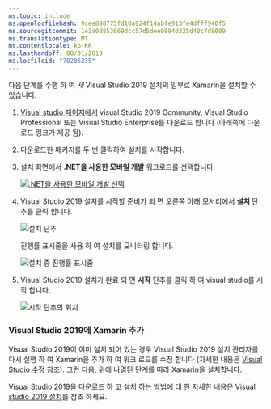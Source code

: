 ```yaml
---
ms.topic: include
ms.openlocfilehash: 9cee898775fd10a924f14abfe913fe4dfff940f5
ms.sourcegitcommit: 1e3a0d853669dcc57d5dee0894d325d40c7d8009
ms.translationtype: MT
ms.contentlocale: ko-KR
ms.lasthandoff: 08/31/2019
ms.locfileid: "70206235"
---
```

다음 단계를 수행 하 여 _새_ Visual Studio 2019 설치의 일부로 Xamarin을 설치할 수 있습니다.

1. [Visual studio 페이지에서](https://visualstudio.microsoft.com/vs/) visual Studio 2019 Community, Visual Studio Professional 또는 Visual Studio Enterprise를 다운로드 합니다 (아래쪽에 다운로드 링크가 제공 됨).

2. 다운로드한 패키지를 두 번 클릭하여 설치를 시작합니다.

3. 설치 화면에서 **.NET을 사용한 모바일 개발** 워크로드를 선택합니다.

    [![.NET을 사용한 모바일 개발 선택](~/get-started/installation/windows-images/vs2019-mobile-dev-workload-sml.png)](~/get-started/installation/windows-images/vs2019-mobile-dev-workload.png#lightbox)

4. Visual Studio 2019 설치를 시작할 준비가 되 면 오른쪽 아래 모서리에서 **설치** 단추를 클릭 합니다.

    ![설치 단추](~/get-started/installation/windows-images/vs2019-click-install.png)

   진행률 표시줄을 사용 하 여 설치를 모니터링 합니다.

    ![설치 중 진행률 표시줄](~/get-started/installation/windows-images/vs2019-progress-bars.png)

5. Visual Studio 2019 설치가 완료 되 면 **시작** 단추를 클릭 하 여 visual studio를 시작 합니다.

    ![시작 단추의 위치](~/get-started/installation/windows-images/vs2019-launch.png)

<a name="vs2019" />

### <a name="adding-xamarin-to-visual-studio-2019"></a>Visual Studio 2019에 Xamarin 추가

Visual Studio 2019이 이미 설치 되어 있는 경우 Visual Studio 2019 설치 관리자를 다시 실행 하 여 Xamarin을 추가 하 여 워크 로드를 수정 합니다 (자세한 내용은 [Visual Studio 수정](https://docs.microsoft.com/visualstudio/install/modify-visual-studio) 참조). 그런 다음, 위에 나열된 단계를 따라 Xamarin을 설치합니다.

Visual Studio 2019을 다운로드 하 고 설치 하는 방법에 대 한 자세한 내용은 [Visual studio 2019 설치](https://docs.microsoft.com/visualstudio/install/install-visual-studio)를 참조 하세요.
